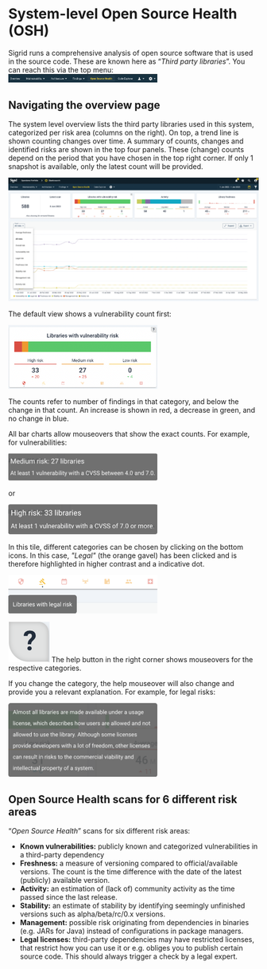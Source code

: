 # System-level Open Source Health (OSH)
Sigrid runs a comprehensive analysis of open source software that is used in the source code. These are known here as “*Third party libraries*”. You can reach this via the top menu:
<img src="../images/system-top-bar-osh.png" width="300" />


## Navigating the overview page

The system level overview lists the third party libraries used in this system, categorized per risk area (columns on the right). On top, a trend line is shown counting changes over time. A summary of counts, changes and identified risks are shown in the top four panels. These (change) counts depend on the period that you have chosen in the top right corner. If only 1 snapshot is available, only the latest count will be provided.

<img src="../images/system-osh-top-bar-and-trendline.png" width="600" />

The default view shows a vulnerability count first:

<img src="../images/system-osh-chart-vulnerability-risk.png" width="300" />

The counts refer to number of findings in that category, and below the change in that count. An increase is shown in red, a decrease in green, and no change in blue.

All bar charts allow mouseovers that show the exact counts. For example, for vulnerabilities:

<img src="../images/system-osh-vuln-chart-mouseover-medium-ex-background.png" width="300" />

or 

<img src="../images/system-osh-vuln-chart-mouseover-high-ex-background.png" width="300" />

In this tile, different categories can be chosen by clicking on the bottom icons. In this case, *"Legal"* (the orange gavel) has been clicked and is therefore highlighted in higher contrast and a indicative dot. 

<img src="../images/system-osh-risk-barchart-bottom-icons.png" width="300" />

<img src="../images/help-corner-osh.png" class="inline" /> The help button in the right corner shows mouseovers for the respective categories.

If you change the category, the help mouseover will also change and provide you a relevant explanation. For example, for legal risks:

<img src="../images/system-osh-legal-help-mouseover.png" width="300" />


## Open Source Health scans for 6 different risk areas

“*Open Source Health*” scans for six different risk areas: 
* **Known vulnerabilities:** publicly known and categorized vulnerabilities in a third-party dependency
* **Freshness:** a measure of versioning compared to official/available versions. The count is the time difference with the date of the latest (publicly) available version. 
* **Activity:** an estimation of (lack of) community activity as the time passed since the last release.
* **Stability:** an estimate of stability by identifying seemingly unfinished versions such as alpha/beta/rc/0.x versions.
* **Management:** possible risk originating from dependencies in binaries (e.g. JARs for Java) instead of configurations in package managers.
* **Legal licenses:** third-party dependencies may have restricted licenses, that restrict how you can use it or e.g. obliges you to publish certain source code. This should always trigger a check by a legal expert. 
